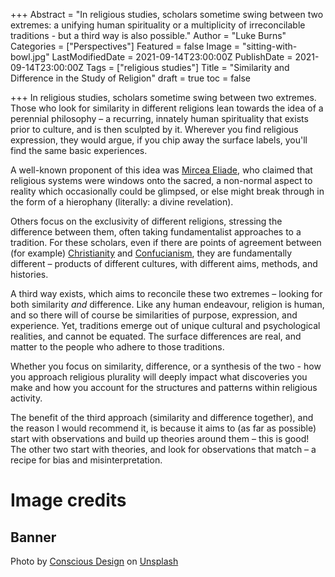 +++
Abstract = "In religious studies, scholars sometime swing between two extremes: a unifying human spirituality or a multiplicity of irreconcilable traditions - but a third way is also possible."
Author = "Luke Burns"
Categories = ["Perspectives"]
Featured = false
Image = "sitting-with-bowl.jpg"
LastModifiedDate = 2021-09-14T23:00:00Z
PublishDate = 2021-09-14T23:00:00Z
Tags = ["religious studies"]
Title = "Similarity and Difference in the Study of Religion"
draft = true
toc = false

+++
In religious studies, scholars sometime swing between two extremes. Those who look for similarity in different religions lean towards the idea of a perennial philosophy – a recurring, innately human spirituality that exists prior to culture, and is then sculpted by it. Wherever you find religious expression, they would argue, if you chip away the surface labels, you'll find the same basic experiences.

A well-known proponent of this idea was [Mircea Eliade](/p/mircea-eliade/), who claimed that religious systems were windows onto the sacred, a non-normal aspect to reality which occasionally could be glimpsed, or else might break through in the form of a hierophany (literally: a divine revelation).

Others focus on the exclusivity of different religions, stressing the difference between them, often taking fundamentalist approaches to a tradition. For these scholars, even if there are points of agreement between (for example) [Christianity](/p/christianity/) and [Confucianism](/p/confucianism/), they are fundamentally different – products of different cultures, with different aims, methods, and histories.

A third way exists, which aims to reconcile these two extremes – looking for both similarity _and_ difference. Like any human endeavour, religion is human, and so there will of course be similarities of purpose, expression, and experience. Yet, traditions emerge out of unique cultural and psychological realities, and cannot be equated. The surface differences are real, and matter to the people who adhere to those traditions.

Whether you focus on similarity, difference, or a synthesis of the two - how you approach religious plurality will deeply impact what discoveries you make and how you account for the structures and patterns within religious activity.

The benefit of the third approach (similarity and difference together), and the reason I would recommend it, is because it aims to (as far as possible) start with observations and build up theories around them – this is good! The other two start with theories, and look for observations that match – a recipe for bias and misinterpretation.

# Image credits

## Banner

Photo by <a href="https://unsplash.com/@conscious_design?utm_source=unsplash&utm_medium=referral&utm_content=creditCopyText">Conscious Design</a> on <a href="https://unsplash.com/s/photos/spirituality?utm_source=unsplash&utm_medium=referral&utm_content=creditCopyText">Unsplash</a>